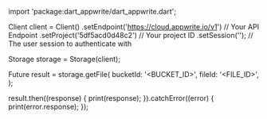 import 'package:dart_appwrite/dart_appwrite.dart';

Client client = Client()
  .setEndpoint('https://cloud.appwrite.io/v1') // Your API Endpoint
  .setProject('5df5acd0d48c2') // Your project ID
  .setSession(''); // The user session to authenticate with

Storage storage = Storage(client);

Future result = storage.getFile(
  bucketId: '<BUCKET_ID>',
  fileId: '<FILE_ID>',
);

result.then((response) {
  print(response);
}).catchError((error) {
  print(error.response);
});

